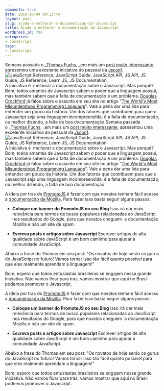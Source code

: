 ```yaml
---
comments: true
date: 2010-10-04 00:13:48
layout: post
slug: ajude-a-melhorar-a-documentacao-do-javascript
title: Ajude a melhorar a documentação do Javascript
wordpress_id: 708
categories:
- JavaScript
tags:
- JavaScript
---
```


Semana passada o _[Thomas Fuchs](http://mir.aculo.us/), _em mais um [post muito interessante](http://mir.aculo.us/2010/09/27/help-make-javascript-documentation-better/), apresentou uma excelente iniciativa do pessoal da [Jsconf](http://jsconf.us/).![JavaScript Reference, JavaScript Guide, JavaScript API, JS API, JS Guide, JS Reference, Learn JS, JS Documentation](http://static.jsconf.us/promotejsv.gif)
A iniciativa é  melhorar a documentação sobre o Javascript.
Mas porquê?
Bom, todos amantes de Javascript sabem o poder que a linguagem possui, mas também sabem que a falta de documentação é um problema.
[Douglas Crockford](http://www.crockford.com/) já falou sobre o assunto em seu site no artigo "[The World's Most Misunderstood Programming Language](http://javascript.crockford.com/javascript.html)".
Vale a pena dar uma lida para entender um pouco da história.
Um dos fatores que contribuem para que o Javascript seja uma linguagem incompreendida, é a falta de documentação, ou melhor dizendo, a falta de boa documentação.Semana passada o _[Thomas Fuchs](http://mir.aculo.us/), _em mais um [post muito interessante](http://mir.aculo.us/2010/09/27/help-make-javascript-documentation-better/), apresentou uma excelente iniciativa do pessoal da [Jsconf](http://jsconf.us/).![JavaScript Reference, JavaScript Guide, JavaScript API, JS API, JS Guide, JS Reference, Learn JS, JS Documentation](http://static.jsconf.us/promotejsv.gif)
A iniciativa é  melhorar a documentação sobre o Javascript.
Mas porquê?
Bom, todos amantes de Javascript sabem o poder que a linguagem possui, mas também sabem que a falta de documentação é um problema.
[Douglas Crockford](http://www.crockford.com/) já falou sobre o assunto em seu site no artigo "[The World's Most Misunderstood Programming Language](http://javascript.crockford.com/javascript.html)".
Vale a pena dar uma lida para entender um pouco da história.
Um dos fatores que contribuem para que o Javascript seja uma linguagem incompreendida, é a falta de documentação, ou melhor dizendo, a falta de boa documentação.<!-- more -->

A ideia por tras do [PromoteJS](http://promotejs.com/) é fazer com que novatos tenham fácil acesso a [documentação da Mozilla](https://developer.mozilla.org/en/JavaScript).
Para fazer isso basta seguir alguns passos:

- **Coloque um banner do PromoteJS no seu Blog**
Isso irá dar mais relevância para termos de busca populares relacionadas ao JavaScript nos resultados do Google, para que novatos cheguem  a documentação Mozilla e não um site de spam.

- **Escreva posts e artigos sobre Javascript**
Escrever artigos de alta qualidade sobre JavaScript é um bom caminho para ajudar a comunidade JavaScript.

Abaixo a frase do Thomas em seu post:
"Os novatos de hoje serão os gurus do JavaScript no futuro! Vamos tornar isso tão fácil quanto possível para que eles realmente aprendam a linguagem!"

Bom, espero que todos entusiastas brasileiros se engajem nessa grande iniciativa.
Não vamos ficar para trás, vamos mostrar que aqui no Brasil podemos promover o Javascript.

A ideia por tras do [PromoteJS](http://promotejs.com/) é fazer com que novatos tenham fácil acesso a [documentação da Mozilla](https://developer.mozilla.org/en/JavaScript).
Para fazer isso basta seguir alguns passos:

- **Coloque um banner do PromoteJS no seu Blog**
Isso irá dar mais relevância para termos de busca populares relacionadas ao JavaScript nos resultados do Google, para que novatos cheguem  a documentação Mozilla e não um site de spam.

- **Escreva posts e artigos sobre Javascript**
Escrever artigos de alta qualidade sobre JavaScript é um bom caminho para ajudar a comunidade JavaScript.

Abaixo a frase do Thomas em seu post:
"Os novatos de hoje serão os gurus do JavaScript no futuro! Vamos tornar isso tão fácil quanto possível para que eles realmente aprendam a linguagem!"

Bom, espero que todos entusiastas brasileiros se engajem nessa grande iniciativa.
Não vamos ficar para trás, vamos mostrar que aqui no Brasil podemos promover o Javascript.
